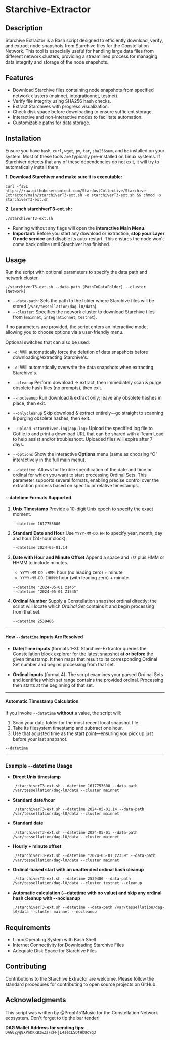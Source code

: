 # Starchive-Extractor

## Description
Starchive Extractor is a Bash script designed to efficiently download, verify, and extract node snapshots from Starchive files for the Constellation Network. This tool is especially useful for handling large data files from different network clusters, providing a streamlined process for managing data integrity and storage of the node snapshots.

## Features
- Download Starchive files containing node snapshots from specified network clusters (mainnet, integrationnet, testnet).
- Verify file integrity using SHA256 hash checks.
- Extract Starchives with progress visualization.
- Check disk space before downloading to ensure sufficient storage.
- Interactive and non-interactive modes to facilitate automation.
- Customizable paths for data storage.

## Installation
Ensure you have `bash`, `curl`, `wget`, `pv`, `tar`, `sha256sum`, and `bc` installed on your system. Most of these tools are typically pre-installed on Linux systems.
If Starchiver detects that any of these dependencies do not exit, it will try to automatically install them.

**1. Download Starchiver and make sure it is executable:**
```
curl -fsSL https://raw.githubusercontent.com/StardustCollective/Starchive-Extractor/main/starchiverT3-ext.sh -o starchiverT3-ext.sh && chmod +x starchiverT3-ext.sh
```

**2. Launch starchiverT3-ext.sh:**
```bash
./starchiverT3-ext.sh
```

* Running without any flags will open the **interactive Main Menu**.
* **Important:** Before you start any download or extraction, **stop your Layer 0 node service** and disable its auto-restart. This ensures the node won’t come back online until Starchiver has finished.

## Usage
Run the script with optional parameters to specify the data path and network cluster.

```
./starchiverT3-ext.sh --data-path [PathToDataFolder] --cluster [Network]
```

- `--data-path`: Sets the path to the folder where Starchive files will be stored (`/var/tessellation/dag-l0/data`).
- `--cluster`: Specifies the network cluster to download Starchive files from (`mainnet`, `integrationnet`, `testnet`).

If no parameters are provided, the script enters an interactive mode, allowing you to choose options via a user-friendly menu.

Optional switches that can also be used:

- `-d`: Will automatically force the deletion of data snapshots before downloading/extracting Starchive's.
- `-o`: Will automatically overwrite the data snapshots when extracting Starchive's.

- `--cleanup`
  Perform download → extract, then immediately scan & purge obsolete hash files (no prompts), then exit.

- `--nocleanup`
  Run download & extract only; leave any obsolete hashes in place, then exit.
  
- `--onlycleanup`
  Skip download & extract entirely—go straight to scanning & purging obsolete hashes, then exit.

- `--upload <starchiver.log|app.log>`
  Upload the specified log file to Gofile.io and print a download URL that can be shared with a Team Lead to help assist and/or troubleshoot. Uploaded files will expire after 7 days.

- `--options`
  Show the interactive **Options** menu (same as choosing “O” interactively in the full main menu).

- `--datetime`: Allows for flexible specification of the date and time or ordinal for which you want to start processing Ordinal Sets. This parameter supports several formats, enabling precise control over the extraction process based on specific or relative timestamps.

#### --datetime Formats Supported

1. **Unix Timestamp**
   Provide a 10-digit Unix epoch to specify the exact moment.

   ```
   --datetime 1617753600
   ```

2. **Standard Date and Hour**
   Use `YYYY-MM-DD.HH` to specify year, month, day and hour (24-hour clock).

   ```
   --datetime 2024-05-01.14
   ```

3. **Date with Hour and Minute Offset**
   Append a space and `z`/`Z` plus HMM or HHMM to include minutes.

   * `YYYY-MM-DD zHMM`: hour (no leading zero) + minute
   * `YYYY-MM-DD ZHHMM`: hour (with leading zero) + minute

   ```
   --datetime "2024-05-01 z145"
   --datetime "2024-05-01 Z1545"
   ```

4. **Ordinal Number**
   Supply a Constellation snapshot ordinal directly; the script will locate which *Ordinal Set* contains it and begin processing from that set.

   ```
   --datetime 2539486
   ```

---

#### How `--datetime` Inputs Are Resolved

* **Date/Time inputs** (formats 1–3):
  Starchive-Extractor queries the Constellation block explorer for the latest snapshot **at or before** the given timestamp. It then maps that result to its corresponding Ordinal Set number and begins processing from that set.

* **Ordinal inputs** (format 4):
  The script examines your parsed Ordinal Sets and identifies which set range contains the provided ordinal. Processing then starts at the beginning of that set.

---

#### Automatic Timestamp Calculation

If you invoke `--datetime` **without** a value, the script will:

1. Scan your data folder for the most recent local snapshot file.
2. Take its filesystem timestamp and subtract one hour.
3. Use that adjusted time as the start point—ensuring you pick up just before your last snapshot.

```
--datetime
```

---

### Example --datetime Usage

* **Direct Unix timestamp**

  ```
  ./starchiverT3-ext.sh --datetime 1617753600 --data-path /var/tessellation/dag-l0/data --cluster mainnet
  ```

* **Standard date/hour**

  ```
  ./starchiverT3-ext.sh --datetime 2024-05-01.14 --data-path /var/tessellation/dag-l0/data --cluster mainnet
  ```

* **Standard date**

  ```
  ./starchiverT3-ext.sh --datetime 2024-05-01 --data-path /var/tessellation/dag-l0/data --cluster mainnet
  ```

* **Hourly + minute offset**

  ```
  ./starchiverT3-ext.sh --datetime "2024-05-01 z2359" --data-path /var/tessellation/dag-l0/data --cluster mainnet
  ```

* **Ordinal-based start with an unattended ordinal hash cleanup**

  ```
  ./starchiverT3-ext.sh --datetime 2539486 --data-path /var/tessellation/dag-l0/data --cluster testnet --cleanup
  ```

* **Automatic calculation (--datetime with no value) and skip any ordinal hash cleanup with --nocleanup**

  ```
  ./starchiverT3-ext.sh --datetime --data-path /var/tessellation/dag-l0/data --cluster mainnet --nocleanup
  ```

## Requirements
- Linux Operating System with Bash Shell
- Internet Connectivity for Downloading Starchive Files
- Adequate Disk Space for Starchive Files

## Contributing
Contributions to the Starchive Extractor are welcome. Please follow the standard procedures for contributing to open source projects on GitHub.

## Acknowledgments
This script was written by @Proph151Music for the Constellation Network ecosystem. 
Don't forget to tip the bar tender! 

**DAG Wallet Address for sending tips:**
`DAG0Zyq8XPnDKRB3wZaFcFHjL4seCLSDtHbUcYq3`
